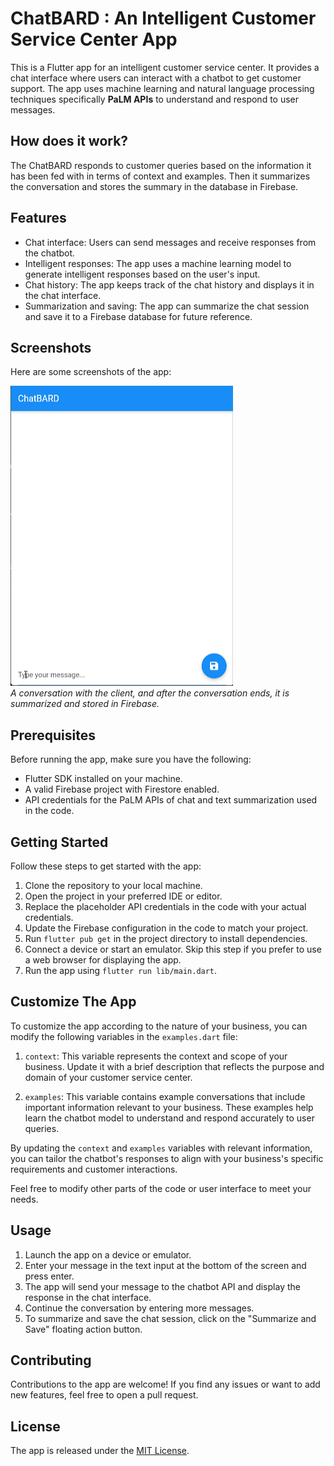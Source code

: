 

# ChatBARD : An Intelligent Customer Service Center App

This is a Flutter app for an intelligent customer service center. It provides a chat interface where users can interact with a chatbot to get customer support. The app uses machine learning and natural language processing techniques specifically **PaLM APIs** to understand and respond to user messages.

## How does it work?
The ChatBARD responds to customer queries based on the information it has been fed with in terms of context and examples. Then it summarizes the conversation and stores the summary in the database in Firebase.

## Features

- Chat interface: Users can send messages and receive responses from the chatbot.
- Intelligent responses: The app uses a machine learning model to generate intelligent responses based on the user's input.
- Chat history: The app keeps track of the chat history and displays it in the chat interface.
- Summarization and saving: The app can summarize the chat session and save it to a Firebase database for future reference.

## Screenshots

Here are some screenshots of the app:

![Screenshot 1](screenshots/screenshot1.gif)  
_A conversation with the client, and after the conversation ends, it is summarized and stored in Firebase._


## Prerequisites

Before running the app, make sure you have the following:

- Flutter SDK installed on your machine.
- A valid Firebase project with Firestore enabled.
- API credentials for the PaLM APIs of chat and text summarization used in the code.

## Getting Started

Follow these steps to get started with the app:

1. Clone the repository to your local machine.
2. Open the project in your preferred IDE or editor.
3. Replace the placeholder API credentials in the code with your actual credentials.
4. Update the Firebase configuration in the code to match your project.
5. Run `flutter pub get` in the project directory to install dependencies.
6. Connect a device or start an emulator. Skip this step if you prefer to use a web browser for displaying the app.
7. Run the app using `flutter run lib/main.dart`.

## Customize The App

To customize the app according to the nature of your business, you can modify the following variables in the `examples.dart` file:

1. `context`: This variable represents the context and scope of your business. Update it with a brief description that reflects the purpose and domain of your customer service center.

2. `examples`: This variable contains example conversations that include important information relevant to your business. These examples help learn the chatbot model to understand and respond accurately to user queries. 

By updating the `context` and `examples` variables with relevant information, you can tailor the chatbot's responses to align with your business's specific requirements and customer interactions.

Feel free to modify other parts of the code or user interface to meet your needs.


## Usage

1. Launch the app on a device or emulator.
2. Enter your message in the text input at the bottom of the screen and press enter.
3. The app will send your message to the chatbot API and display the response in the chat interface.
4. Continue the conversation by entering more messages.
5. To summarize and save the chat session, click on the "Summarize and Save" floating action button.

## Contributing

Contributions to the app are welcome! If you find any issues or want to add new features, feel free to open a pull request.

## License

The app is released under the [MIT License](LICENSE).


